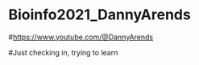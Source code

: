 # Bioinfo2021_DannyArends
#https://www.youtube.com/@DannyArends

#Just checking in, trying to learn 
